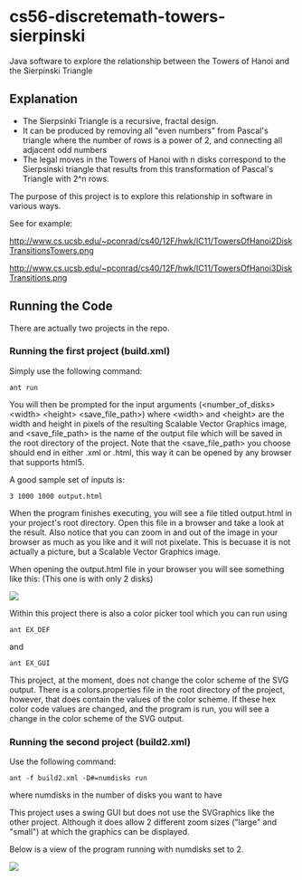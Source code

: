 cs56-discretemath-towers-sierpinski
===================================

Java software to explore the relationship between the Towers of Hanoi and the Sierpinski Triangle

## Explanation

* The Sierpsinki Triangle is a recursive, fractal design.  
* It can be produced by removing all "even numbers" from Pascal's triangle where the number of rows is a power of 2, and connecting all adjacent odd numbers
* The legal moves in the Towers of Hanoi with n disks correspond to the Sierpsinski triangle that results from this transformation of Pascal's Triangle with 2^n rows.

The purpose of this project is to explore this relationship in software in various ways.

See for example:

http://www.cs.ucsb.edu/~pconrad/cs40/12F/hwk/IC11/TowersOfHanoi2DiskTransitionsTowers.png

http://www.cs.ucsb.edu/~pconrad/cs40/12F/hwk/IC11/TowersOfHanoi3DiskTransitions.png

## Running the Code

There are actually two projects in the repo.

### Running the first project (build.xml)
Simply use the following command:
```
ant run
```
You will then be prompted for the input arguments (\<number_of_disks\> \<width\> \<height\> \<save_file_path\>)
where \<width\> and \<height\> are the width and height in pixels of the resulting Scalable Vector Graphics image, and \<save_file_path\> is the name of the output file which will be saved in the root directory of the project. Note that the \<save_file_path\> you choose should end in either .xml or .html, this way it can be opened by any browser that supports html5.

A good sample set of inputs is:
```
3 1000 1000 output.html
```
When the program finishes executing, you will see a file titled output.html in your project's root directory. Open this file in a browser and take a look at the result. Also notice that you can zoom in and out of the image in your browser as much as you like and it will not pixelate. This is becuase it is not actually a picture, but a Scalable Vector Graphics image.

When opening the output.html file in your browser you will see something like this:
(This one is with only 2 disks)

![](http://i.imgur.com/Huqj1wL.png)

Within this project there is also a color picker tool which you can run using
```
ant EX_DEF
```
and
```
ant EX_GUI
```
This project, at the moment, does not change the color scheme of the SVG output.
There is a colors.properties file in the root directory of the project, however, that does contain the values of the color scheme. If these hex color code values are changed, and the program is run, you will see a change in the color scheme of the SVG output.

### Running the second project (build2.xml)
Use the following command:
```
ant -f build2.xml -D#=numdisks run
```
where numdisks in the number of disks you want to have

This project uses a swing GUI but does not use the SVGraphics like the other project. Although it does allow 2 different zoom sizes ("large" and "small") at which the graphics can be displayed.

Below is a view of the program running with numdisks set to 2.

![](http://imgur.com/Rtdpv11.png)
